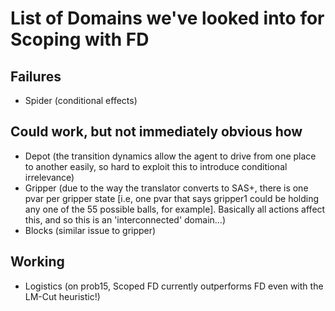 # List of Domains we've looked into for Scoping with FD
## Failures
- Spider (conditional effects)

## Could work, but not immediately obvious how
- Depot (the transition dynamics allow the agent to drive from one place to another easily, so hard to exploit this to introduce conditional irrelevance)
- Gripper (due to the way the translator converts to SAS+, there is one pvar per gripper state [i.e, one pvar that says gripper1 could be holding any one of the 55 possible balls, for example]. Basically all actions affect this, and so this is an 'interconnected' domain...)
- Blocks (similar issue to gripper)

## Working
- Logistics (on prob15, Scoped FD currently outperforms FD even with the LM-Cut heuristic!)